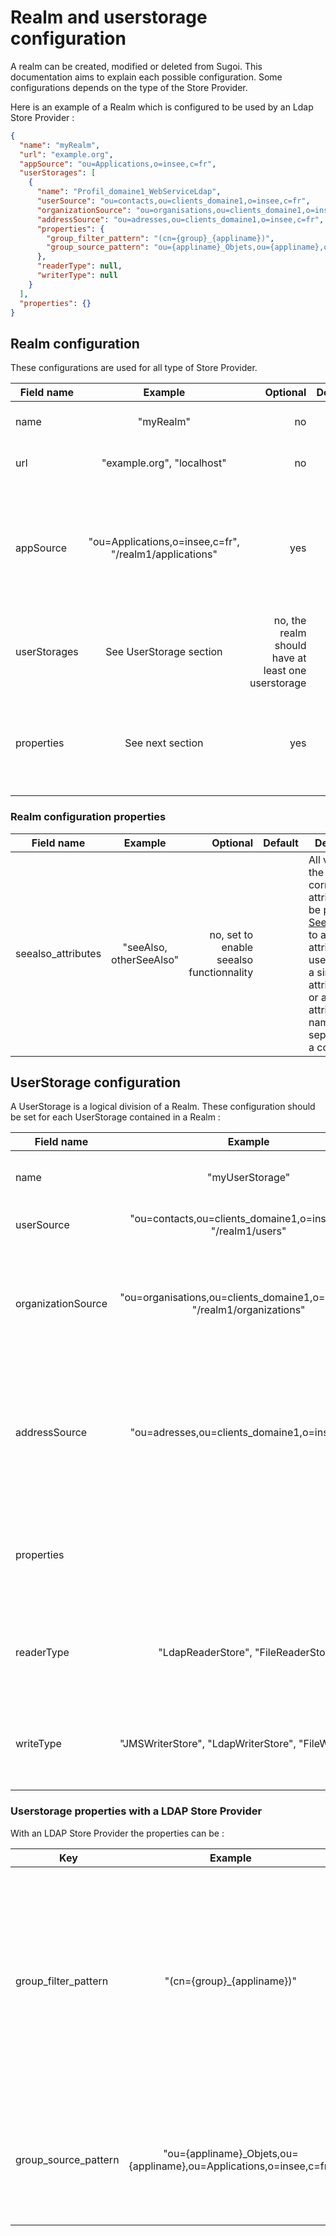 # Realm and userstorage configuration

A realm can be created, modified or deleted from Sugoi. This documentation aims to explain each possible configuration. Some configurations depends on the type of the Store Provider.

Here is an example of a Realm which is configured to be used by an Ldap Store Provider :

```json
{
  "name": "myRealm",
  "url": "example.org",
  "appSource": "ou=Applications,o=insee,c=fr",
  "userStorages": [
    {
      "name": "Profil_domaine1_WebServiceLdap",
      "userSource": "ou=contacts,ou=clients_domaine1,o=insee,c=fr",
      "organizationSource": "ou=organisations,ou=clients_domaine1,o=insee,c=fr",
      "addressSource": "ou=adresses,ou=clients_domaine1,o=insee,c=fr",
      "properties": {
        "group_filter_pattern": "(cn={group}_{appliname})",
        "group_source_pattern": "ou={appliname}_Objets,ou={appliname},ou=Applications,o=insee,c=fr"
      },
      "readerType": null,
      "writerType": null
    }
  ],
  "properties": {}
}
```

## Realm configuration

These configurations are used for all type of Store Provider.

| Field name | Example | Optional | Default | Description |
| --------------- | :---------: | ------------: | ------: | ----- |
| name | "myRealm" | no | | Name which identifies the realm. |
| url | "example.org", "localhost" | no | | Url of the resource server. |
| appSource | "ou=Applications,o=insee,c=fr", "/realm1/applications" | yes | | The location of the applications to read on the server. If appSource is not set then applications cannot be managed. |
| userStorages | See UserStorage section | no, the realm should have at least one userstorage | | A list of all userstorages the realm is made of. |
| properties | See next section | yes | {} | A list of other options which can be specific to the type of Store Provider. |

### Realm configuration properties

| Field name | Example | Optional | Default | Description |
| --------------- | :---------: | ------------: | ------: | ----- |
| seealso_attributes | "seeAlso, otherSeeAlso" | no, set to enable seealso functionnality | | All values in the corresponding attributes will be parsed as [SeeAlso](concepts.md#SeeAlso) string to add a new attributes to a user. It can be a single attribute name or a list of attribute names separated by a comma. |

## UserStorage configuration

A UserStorage is a logical division of a Realm.
These configuration should be set for each UserStorage contained in a Realm :

| Field name | Example | Optional | Default | Description |
| --------------- | :---------: | ------------: | ------: | ----- |
| name | "myUserStorage" | no | | Name which identifies the userstorage in the realm |
| userSource | "ou=contacts,ou=clients_domaine1,o=insee,c=fr", "/realm1/users" | no | | The location of the users to read on the server. |
| organizationSource | "ou=organisations,ou=clients_domaine1,o=insee,c=fr", "/realm1/organizations" | yes | | The location of the organization to read on the server. If organizationSource is not set, then organizations cannot be managed. |
| addressSource | "ou=adresses,ou=clients_domaine1,o=insee,c=fr" | Only used for ldap storage. Is needed with ldap storage for now but should become optional | | Addresses are stored as an independant resource in ldap storage. addressSource indicates the location of users and organizations address on the server. |
| properties | | might be needed depending on the type of store (see next sections) | | A list of other options which can be specific to the type of Store Provider. |
| readerType | "LdapReaderStore", "FileReaderStore" | no | the default can be set via the instance property : fr.insee.sugoi.store.readerType | Indicates wich type of store is used for reading. This attribute is read-only for now and should be set via default. |
| writeType | "JMSWriterStore", "LdapWriterStore", "FileWriterStore" | no | the default can be set via the instance property : fr.insee.sugoi.store.writerType | Indicates wich type of store is used for writing. This attribute is read-only for now and should be set via default. |

### Userstorage properties with a LDAP Store Provider

With an LDAP Store Provider the properties can be :

| Key | Example | Optional | Default | Description |
| --------------- | :---------: | ------------: | ------: | ----- |
| group_filter_pattern | "(cn={group}_{appliname})" | yes | the default can be set via the instance property : fr.insee.sugoi.ldap.default.group_filter_pattern | Describe how should be name a group. {appliname} is replaced by the name of the application the group belongs to and {group} is replaced by a group name. If not set, cannot manage groups. |
| group_source_pattern | "ou={appliname}_Objets,ou={appliname},ou=Applications,o=insee,c=fr" | yes | the default can be set via the instance property : fr.insee.sugoi.ldap.default.group_source_pattern | Describe where a group belonging to the application of name {appliname} should be fetch. |
